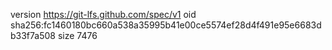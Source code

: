 version https://git-lfs.github.com/spec/v1
oid sha256:fc1460180bc660a538a35995b41e00ce5574ef28d4f491e95e6683db33f7a508
size 7476
